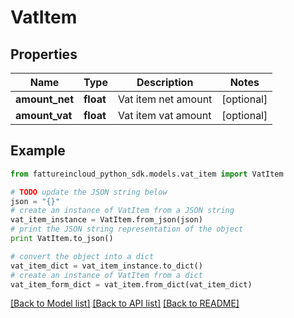# VatItem


## Properties
Name | Type | Description | Notes
------------ | ------------- | ------------- | -------------
**amount_net** | **float** | Vat item net amount | [optional] 
**amount_vat** | **float** | Vat item vat amount | [optional] 

## Example

```python
from fattureincloud_python_sdk.models.vat_item import VatItem

# TODO update the JSON string below
json = "{}"
# create an instance of VatItem from a JSON string
vat_item_instance = VatItem.from_json(json)
# print the JSON string representation of the object
print VatItem.to_json()

# convert the object into a dict
vat_item_dict = vat_item_instance.to_dict()
# create an instance of VatItem from a dict
vat_item_form_dict = vat_item.from_dict(vat_item_dict)
```
[[Back to Model list]](../README.md#documentation-for-models) [[Back to API list]](../README.md#documentation-for-api-endpoints) [[Back to README]](../README.md)



